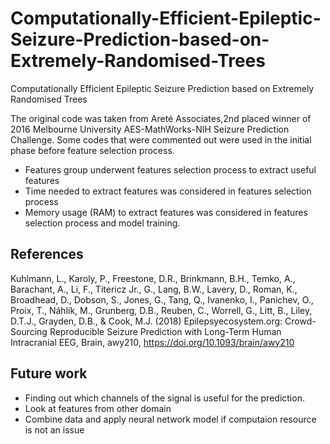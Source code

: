 # Computationally-Efficient-Epileptic-Seizure-Prediction-based-on-Extremely-Randomised-Trees
Computationally Efficient Epileptic Seizure Prediction based on Extremely Randomised Trees

The original code was taken from Areté Associates,2nd placed winner of 2016 Melbourne University AES-MathWorks-NIH Seizure Prediction Challenge. Some codes that were commented out were used in the initial phase before feature selection process.

* Features group underwent features selection process to extract useful features  
* Time needed to extract features was considered in features selection process
* Memory usage (RAM) to extract features was considered in features selection process and model training.

## References
Kuhlmann, L., Karoly, P., Freestone, D.R., Brinkmann, B.H., Temko, A., Barachant, A., Li, F., Titericz Jr., G., Lang, B.W., Lavery, D., Roman, K., Broadhead, D., Dobson, S., Jones, G., Tang, Q., Ivanenko, I., Panichev, O., Proix, T., Náhlík, M., Grunberg, D.B., Reuben, C., Worrell, G., Litt, B., Liley, D.T.J., Grayden, D.B., & Cook, M.J. (2018) Epilepsyecosystem.org: Crowd-Sourcing Reproducible Seizure Prediction with Long-Term Human Intracranial EEG, Brain, awy210, https://doi.org/10.1093/brain/awy210


## Future work
* Finding out which channels of the signal is useful for the prediction.
* Look at features from other domain
* Combine data and apply neural network model if computaion resource is not an issue 
